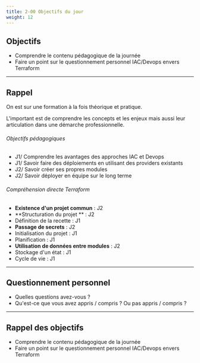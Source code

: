 ```yaml
---
title: 2-00 Objectifs du jour
weight: 12
---
```


## Objectifs 
- Comprendre le contenu pédagogique de la journée
- Faire un point sur le questionnement personnel IAC/Devops envers Terraform


---

## Rappel 

On est sur une formation à la fois théorique et pratique.

L'important est de comprendre les concepts et les enjeux mais aussi leur articulation dans une démarche professionnelle.

###### Objectifs pédagogiques 
* J1/ Comprendre les avantages des approches IAC et Devops 
* J1/ Savoir faire des déploiements en utilisant des providers existants 
* J2/ Savoir créer ses propres modules 
* J2/ Savoir déployer en équipe sur le long terme

###### Compréhension directe Terraform
  * **Existence d'un projet commun** :  J2
  * **Structuration du projet ** : J2 
  * Définition de la recette : J1
  * **Passage de secrets** : J2 
  * Initialisation du projet : J1 
  * Planification : J1
  * **Utilisation de données entre modules** : J2
  * Stockage d'un état : J1
  * Cycle de vie : J1

--- 

## Questionnement personnel

* Quelles questions avez-vous ? 
* Qu'est-ce que vous avez appris / compris ? Ou pas appris / compris ?


---

## Rappel des objectifs 
- Comprendre le contenu pédagogique de la journée
- Faire un point sur le questionnement personnel IAC/Devops envers Terraform


